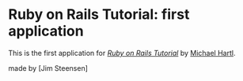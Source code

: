 # Ruby on Rails Tutorial: first application

This is the first application for
[*Ruby on Rails Tutorial*](http://railstutorial.org/)
by [Michael Hartl](http://michaelhartl.com/).

made by [Jim Steensen]